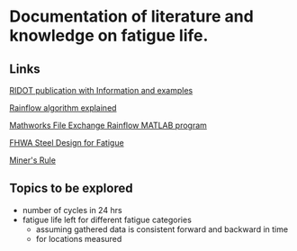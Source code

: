 # Documentation of literature and knowledge on fatigue life.

## Links

[RIDOT publication with Information and examples](http://www.dot.ri.gov/documents/about/research/Fatigue_Strength_Steel_Bridges.pdf)

[Rainflow algorithm explained](http://homes.civil.aau.dk/lda/Advanced%20Structural%20Engineering/Stress%20range%20histories%20and%20Rain%20Flowcounting.pdf)

[Mathworks File Exchange Rainflow MATLAB program](https://www.mathworks.com/matlabcentral/fileexchange/3026-rainflow-counting-algorithm)

[FHWA Steel Design for Fatigue](https://www.fhwa.dot.gov/bridge/steel/pubs/if12052/volume12.pdf)

[Miner's Rule](http://www.weibull.com/hotwire/issue116/hottopics116.htm)

## Topics to be explored

- number of cycles in 24 hrs
- fatigue life left for different fatigue categories
  - assuming gathered data is consistent forward and backward in time
  - for locations measured

